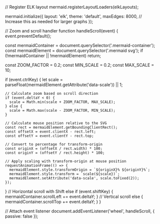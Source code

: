 // Register ELK layout
mermaid.registerLayoutLoaders(elkLayouts);

mermaid.initialize({
  layout: 'elk',
  theme: 'default',
  maxEdges: 8000, // Increase this as needed for larger graphs
});

// Zoom and scroll handler
function handleScroll(event) {
  event.preventDefault();

  const mermaidContainer = document.querySelector('.mermaid-container');
  const mermaidElement = document.querySelector('.mermaid svg');
  if (!mermaidContainer || !mermaidElement) return;

  const ZOOM_FACTOR = 0.2;
  const MIN_SCALE = 0.2;
  const MAX_SCALE = 10;

  if (event.ctrlKey) {
    let scale = parseFloat(mermaidElement.getAttribute('data-scale')) || 1;

    // Calculate zoom based on scroll direction
    if (event.deltaY < 0) {
      scale = Math.min(scale + ZOOM_FACTOR, MAX_SCALE);
    } else {
      scale = Math.max(scale - ZOOM_FACTOR, MIN_SCALE);
    }

    // Calculate mouse position relative to the SVG
    const rect = mermaidElement.getBoundingClientRect();
    const offsetX = event.clientX - rect.left;
    const offsetY = event.clientY - rect.top;

    // Convert to percentage for transform-origin
    const originX = (offsetX / rect.width) * 100;
    const originY = (offsetY / rect.height) * 100;

    // Apply scaling with transform-origin at mouse position
    requestAnimationFrame(() => {
      mermaidElement.style.transformOrigin = `${originX}% ${originY}%`;
      mermaidElement.style.transform = `scale(${scale})`;
      mermaidElement.setAttribute('data-scale', scale.toFixed(2));
    });
  }
  // Horizontal scroll with Shift
  else if (event.shiftKey) {
    mermaidContainer.scrollLeft += event.deltaY;
  }
  // Vertical scroll
  else {
    mermaidContainer.scrollTop += event.deltaY;
  }
}

// Attach event listener
document.addEventListener('wheel', handleScroll, { passive: false });
